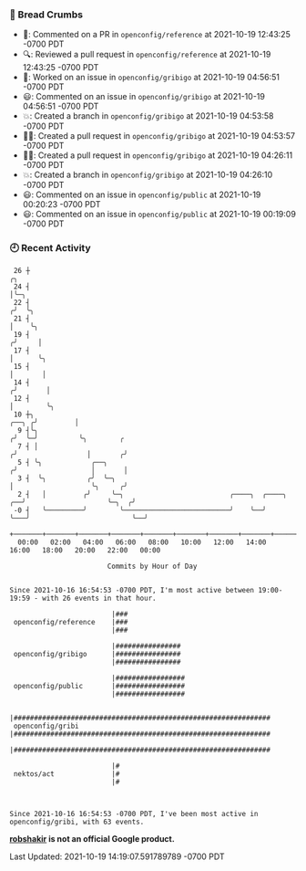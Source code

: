 ### 🍞 Bread Crumbs

 * 💬: Commented on a PR in  `openconfig/reference` at 2021-10-19 12:43:25 -0700 PDT
 * 🔍: Reviewed a pull request in  `openconfig/reference` at 2021-10-19 12:43:25 -0700 PDT
 * 👀: Worked on an issue in `openconfig/gribigo` at 2021-10-19 04:56:51 -0700 PDT
 * 😃: Commented on an issue in `openconfig/gribigo` at 2021-10-19 04:56:51 -0700 PDT
 * 💥: Created a branch in `openconfig/gribigo` at 2021-10-19 04:53:58 -0700 PDT
 * ✍🏼: Created a pull request in `openconfig/gribigo` at 2021-10-19 04:53:57 -0700 PDT
 * ✍🏼: Created a pull request in `openconfig/gribigo` at 2021-10-19 04:26:11 -0700 PDT
 * 💥: Created a branch in `openconfig/gribigo` at 2021-10-19 04:26:10 -0700 PDT
 * 😃: Commented on an issue in `openconfig/public` at 2021-10-19 00:20:23 -0700 PDT
 * 😃: Commented on an issue in `openconfig/public` at 2021-10-19 00:19:09 -0700 PDT

### 🕘 Recent Activity
```
 26 ┼                                                                                 ╭╮
 24 ┤                                                                                 │╰─╮
 22 ┤                                                                                ╭╯  ╰╮
 21 ┤                                                                                │    ╰╮
 19 ┤                                                                               ╭╯     │
 17 ┤                                                                               │      ╰╮
 15 ┤                                                                               │       │
 14 ┤                                                                              ╭╯       │
 12 ┤                                                                              │        ╰╮
 10 ┼╮                                                                       ╭──╮ ╭╯         │
  9 ┤╰╮                                                                     ╭╯  ╰─╯          ╰╮        ╭
  7 ┤ │                                                                    ╭╯                 │       ╭╯
  5 ┤ ╰╮            ╭──╮                                                  ╭╯                  │       │
  3 ┤  ╰╮          ╭╯  ╰─╮                                                │                   ╰╮     ╭╯
  2 ┤   │         ╭╯     ╰─╮                          ╭────╮  ╭────╮   ╭──╯                    ╰─╮  ╭╯
 -0 ┤   ╰─────────╯        ╰──────────────────────────╯    ╰──╯    ╰───╯                         ╰──╯
    +───────+───────+───────+───────+───────+───────+───────+───────+───────+───────+───────+───────+────
  00:00   02:00   04:00   06:00   08:00   10:00   12:00   14:00   16:00   18:00   20:00   22:00   00:00   

						Commits by Hour of Day


Since 2021-10-16 16:54:53 -0700 PDT, I'm most active between 19:00-19:59 - with 26 events in that hour.

```



```
                         |###
 openconfig/reference    |###
                         |###

                         |################
 openconfig/gribigo      |################
                         |################

                         |#################
 openconfig/public       |#################
                         |#################

                         |###############################################################
 openconfig/gribi        |###############################################################
                         |###############################################################

                         |#
 nektos/act              |#
                         |#



Since 2021-10-16 16:54:53 -0700 PDT, I've been most active in openconfig/gribi, with 63 events.

```
**[robshakir](mailto:robjs@google.com) is not an official Google product.**  


Last Updated: 2021-10-19 14:19:07.591789789 -0700 PDT
